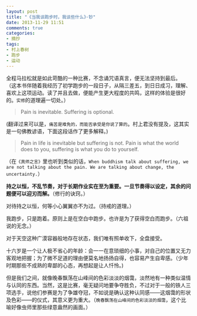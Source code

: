 ```yaml
---
layout: post
title: "《当我谈跑步时，我谈些什么》·钞"
date: 2013-11-29 11:51
comments: true
categories:
- 摘抄
tags:
- 村上春树
- 跑步
- 运动
---
```


全程马拉松就是如此苛酷的一种比赛，不念诵咒语真言，便无法坚持到最后。
（这本书伴随着我经历了初学跑步的一段日子，从隔三差五，到日日成习，理解、喜欢上这项运动。读了并且去做，便能产生更大程度的共鸣，这样的体验是很好的。`实修`的道理遍一切处。）

> Pain is inevitable. Suffering is optional.

(翻译过来可以是，`痛苦是难免的，而能否承受是你说了算的`。村上君没有提及，这其实是一句佛教谚语，下面这段话作了更多解释。)

> Pain in life is inevitable but suffering is not. Pain is what the world does to you, suffering is what you do to yourself. 

（在`《真师之言》`里也听到类似的话，`When buddhism talk about suffering, we are not talking about the pain. We are talking about change, the uncertainty.`）

__持之以恒，不乱节奏，对于长期作业实在至为重要。一旦节奏得以设定，其余的问题便可以迎刃而解。__（修行的诀窍。）

对待持之以恒，何等小心翼翼亦不为过。（持戒的道理。）

我跑步，只是跑着。原则上是在空白中跑步。也许是为了获得空白而跑步。（六祖说的无念。）

对于天空这种广漠容器般地存在状态，我们唯有照单收下，全盘接受。

十六岁是一个让人极不省心的年龄：会一一在意琐细的小事，对自己的位置又无力客观地把握；为了微不足道的理由便莫名地扬扬自得，也容易产生自卑感。（少年时期那些不成熟的卑鄙的心态，再想起是让人忏怜。)

但是我们之间，就像晚春飘荡在山峰间的色彩淡淡的烟霭，淡然地有一种类似温情与认同的东西。当然，这是比赛，毫无疑问地要争夺胜负，不过对于一般的铁人三项选手，说他们参赛是为了争雄夺冠，不如说是确认这种认同感——这烟霭的形状及色彩——的仪式，其意义更为重大。（`晚春飘荡在山峰间的色彩淡淡的烟霭`，这个比喻好像虫师里那些绿意盎然的画面。）